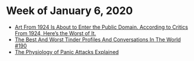 # Week of January 6, 2020

* [Art From 1924 Is About to Enter the Public Domain. According to Critics From 1924, Here’s the Worst of It.](https://slate.com/culture/2019/12/art-1924-public-domain-worst-according-to-contemporary-critics.html)
* [The Best And Worst Tinder Profiles And Conversations In The World #190](https://www.sickchirpse.com/best-worst-tinder-profiles-conversations-world-190/)
* [The Physiology of Panic Attacks Explained](https://laughingsquid.com/physiology-of-panic-attacks/)
